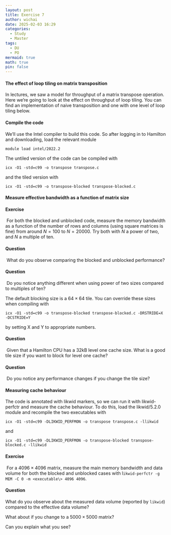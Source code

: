```yaml
---
layout: post
title: Exercise 7
author: wichai
date: 2025-02-03 16:29
categories:
  - Study
  - Master
tags:
  - DU
  - PO
mermaid: true
math: true
pin: false
---
```


#### The effect of loop tiling on matrix transposition

In lectures, we saw a model for throughput of a matrix transpose operation. Here we’re going to look at the effect on throughput of loop tiling. You can find an implementation of naive transposition and one with one level of loop tiling below.

#### Compile the code

We’ll use the Intel compiler to build this code. So after logging in to Hamilton and downloading, load the relevant module

```
module load intel/2022.2
```

The untiled version of the code can be compiled with

```
icx -O1 -std=c99 -o transpose transpose.c
```

and the tiled version with

```
icx -O1 -std=c99 -o transpose-blocked transpose-blocked.c
```

#### Measure effective bandwidth as a function of matrix size

#### Exercise

 For both the blocked and unblocked code, measure the memory bandwidth as a function of the number of rows and columns (using square matrices is fine) from around ﻿﻿$N=100$ to ﻿﻿$N=20000$. Try both with $N$ a power of two, and ﻿﻿$N$ a multiple of ten. 

#### Question

 What do you observe comparing the blocked and unblocked performance? 

#### Question

 Do you notice anything different when using power of two sizes compared to multiples of ten? 

The default blocking size is a $64\times64$ tile. You can override these sizes when compiling with

```
icx -O1 -std=c99 -o transpose-blocked transpose-blocked.c -DRSTRIDE=X
-DCSTRIDE=Y
```

by setting X and Y to appropriate numbers.

#### Question

 Given that a Hamilton CPU has a 32kB level one cache size. What is a good tile size if you want to block for level one cache? 

#### Question

 Do you notice any performance changes if you change the tile size? 

#### Measuring cache behaviour

The code is annotated with likwid markers, so we can run it with likwid-perfctr and measure the cache behaviour. To do this, load the likwid/5.2.0 module and recompile the two executables with

```
icx -O1 -std=c99 -DLIKWID_PERFMON -o transpose transpose.c -llikwid
```

and

```
icx -O1 -std=c99 -DLIKWID_PERFMON -o transpose-blocked transpose-blocked.c -llikwid
```

#### Exercise

 For a ﻿﻿$4096\times4096$ matrix, measure the main memory bandwidth and data volume for both the blocked and unblocked cases with l`ikwid-perfctr -g MEM -C 0 -m <executable\> 4096 4096`. 

#### Question

What do you observe about the measured data volume (reported by `likwid`) compared to the effective data volume?

What about if you change to a ﻿﻿$5000\times5000$ matrix?

Can you explain what you see?
